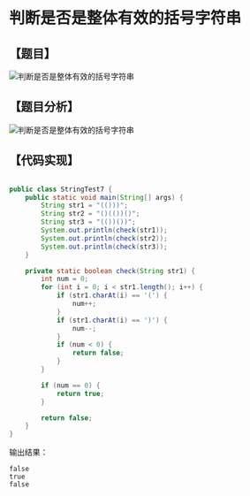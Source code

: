 # 判断是否是整体有效的括号字符串

## 【题目】

![判断是否是整体有效的括号字符串](http://www.bcoder.top/img/interview/66.png)

## 【题目分析】

![判断是否是整体有效的括号字符串](http://www.bcoder.top/img/interview/67.png)

## 【代码实现】

```java

public class StringTest7 {
    public static void main(String[] args) {
        String str1 = "(()))";
        String str2 = "()(())()";
        String str3 = "(())())";
        System.out.println(check(str1));
        System.out.println(check(str2));
        System.out.println(check(str3));
    }

    private static boolean check(String str1) {
        int num = 0;
        for (int i = 0; i < str1.length(); i++) {
            if (str1.charAt(i) == '(') {
                num++;
            }
            if (str1.charAt(i) == ')') {
                num--;
            }
            if (num < 0) {
                return false;
            }
        }

        if (num == 0) {
            return true;
        }

        return false;
    }
}

```

输出结果：
```
false
true
false
```

